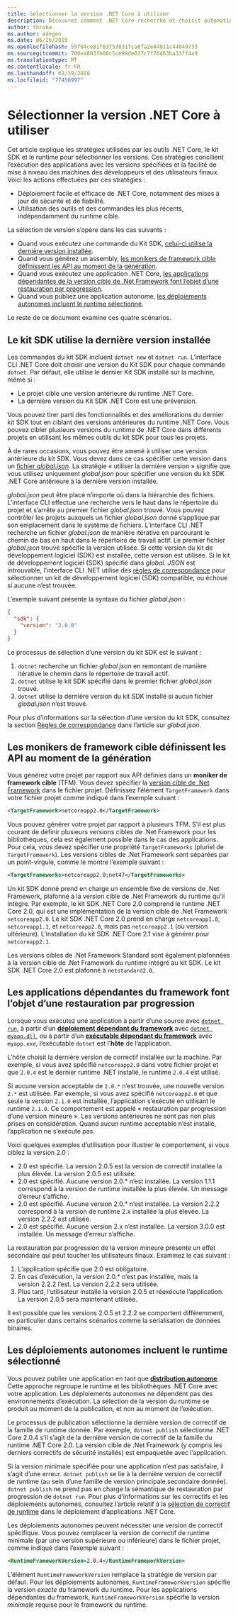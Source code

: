 ```yaml
---
title: Sélectionner la version .NET Core à utiliser
description: Découvrez comment .NET Core recherche et choisit automatiquement les versions du runtime pour votre programme. En outre, cet article vous apprend à forcer l’utiliser d’une version spécifique.
author: thraka
ms.author: adegeo
ms.date: 06/26/2019
ms.openlocfilehash: 55f04ce81f63753831fca8fa2e44811c44049733
ms.sourcegitcommit: 700ea803fb06c5ce98de017c7f76463ba33ff4a9
ms.translationtype: MT
ms.contentlocale: fr-FR
ms.lasthandoff: 02/19/2020
ms.locfileid: "77450997"
---
```

# <a name="select-the-net-core-version-to-use"></a>Sélectionner la version .NET Core à utiliser

Cet article explique les stratégies utilisées par les outils .NET Core, le kit SDK et le runtime pour sélectionner les versions. Ces stratégies concilient l’exécution des applications avec les versions spécifiées et la facilité de mise à niveau des machines des développeurs et des utilisateurs finaux. Voici les actions effectuées par ces stratégies :

- Déploiement facile et efficace de .NET Core, notamment des mises à jour de sécurité et de fiabilité.
- Utilisation des outils et des commandes les plus récents, indépendamment du runtime cible.

La sélection de version s’opère dans les cas suivants :

- Quand vous exécutez une commande du Kit SDK, [celui-ci utilise la dernière version installée](#the-sdk-uses-the-latest-installed-version).
- Quand vous générez un assembly, [les monikers de framework cible définissent les API au moment de la génération](#target-framework-monikers-define-build-time-apis).
- Quand vous exécutez une application .NET Core, [les applications dépendantes de la version cible de .Net Framework font l’objet d’une restauration par progression](#framework-dependent-apps-roll-forward).
- Quand vous publiez une application autonome, [les déploiements autonomes incluent le runtime sélectionné](#self-contained-deployments-include-the-selected-runtime).

Le reste de ce document examine ces quatre scénarios.

## <a name="the-sdk-uses-the-latest-installed-version"></a>Le kit SDK utilise la dernière version installée

Les commandes du kit SDK incluent `dotnet new` et `dotnet run`. L’interface CLI .NET Core doit choisir une version du Kit SDK pour chaque commande `dotnet`. Par défaut, elle utilise le dernier Kit SDK installé sur la machine, même si :

- Le projet cible une version antérieure du runtime .NET Core.
- La dernière version du Kit SDK .NET Core est une préversion.

Vous pouvez tirer parti des fonctionnalités et des améliorations du dernier kit SDK tout en ciblant des versions antérieures du runtime .NET Core. Vous pouvez cibler plusieurs versions du runtime de .NET Core dans différents projets en utilisant les mêmes outils du kit SDK pour tous les projets.

À de rares occasions, vous pouvez être amené à utiliser une version antérieure du kit SDK. Vous devez dans ce cas spécifier cette version dans un [ fichier *global.json*](../tools/global-json.md). La stratégie « utiliser la dernière version » signifie que vous utilisez uniquement *global.json* pour spécifier une version du kit SDK .NET Core antérieure à la dernière version installée.

*global.json* peut être placé n’importe où dans la hiérarchie des fichiers. L’interface CLI effectue une recherche vers le haut dans le répertoire du projet et s’arrête au premier fichier *global.json* trouvé. Vous pouvez contrôler les projets auxquels un fichier *global.json* donné s’applique par son emplacement dans le système de fichiers. L’interface CLI .NET recherche un fichier *global.json* de manière itérative en parcourant le chemin de bas en haut dans le répertoire de travail actif. Le premier fichier *global.json* trouvé spécifie la version utilisée. Si cette version du kit de développement logiciel (SDK) est installée, cette version est utilisée. Si le kit de développement logiciel (SDK) spécifié dans *global. JSON* est introuvable, l’interface CLI .NET utilise des [règles de correspondance](../tools/global-json.md#matching-rules) pour sélectionner un kit de développement logiciel (SDK) compatible, ou échoue si aucune n’est trouvée.

L’exemple suivant présente la syntaxe du fichier *global.json* :

``` json
{
  "sdk": {
    "version": "2.0.0"
  }
}
```

Le processus de sélection d’une version du kit SDK est le suivant :

1. `dotnet` recherche un fichier *global.json* en remontant de manière itérative le chemin dans le répertoire de travail actif.
1. `dotnet` utilise le kit SDK spécifié dans le premier fichier *global.json* trouvé.
1. `dotnet` utilise la dernière version du kit SDK installé si aucun fichier *global.json* n’est trouvé.

Pour plus d’informations sur la sélection d’une version du kit SDK, consultez la section [Règles de correspondance](../tools/global-json.md#matching-rules) dans l’article sur *global.json*.

## <a name="target-framework-monikers-define-build-time-apis"></a>Les monikers de framework cible définissent les API au moment de la génération

Vous générez votre projet par rapport aux API définies dans un **moniker de framework cible** (TFM). Vous devez spécifier la [version cible de .Net Framework](../../standard/frameworks.md) dans le fichier projet. Définissez l’élément `TargetFramework` dans votre fichier projet comme indiqué dans l’exemple suivant :

``` xml
<TargetFramework>netcoreapp2.0</TargetFramework>
```

Vous pouvez générer votre projet par rapport à plusieurs TFM. S’il est plus courant de définir plusieurs versions cibles de .Net Framework pour les bibliothèques, cela est également possible dans le cas des applications. Pour cela, vous devez spécifier une propriété `TargetFrameworks` (pluriel de `TargetFramework`). Les versions cibles de .Net Framework sont séparées par un point-virgule, comme le montre l’exemple suivant :

``` xml
<TargetFrameworks>netcoreapp2.0;net47</TargetFrameworks>
```

Un kit SDK donné prend en charge un ensemble fixe de versions de .Net Framework, plafonné à la version cible de .Net Framework du runtime qu’il intègre. Par exemple, le kit SDK .NET Core 2.0 comprend le runtime .NET Core 2.0, qui est une implémentation de la version cible de .Net Framework `netcoreapp2.0`. Le kit SDK .NET Core 2.0 prend en charge `netcoreapp1.0`, `netcoreapp1.1`, et `netcoreapp2.0`, mais pas `netcoreapp2.1` (ou version ultérieure). L’installation du kit SDK .NET Core 2.1 vise à générer pour `netcoreapp2.1`.

Les versions cibles de .Net Framework Standard sont également plafonnées à la version cible de .Net Framework du runtime intégré au kit SDK. Le kit SDK .NET Core 2.0 est plafonné à `netstandard2.0`.

## <a name="framework-dependent-apps-roll-forward"></a>Les applications dépendantes du framework font l’objet d’une restauration par progression

Lorsque vous exécutez une application à partir d’une source avec [`dotnet run`](../tools/dotnet-run.md), à partir d’un [**déploiement dépendant du framework**](../deploying/index.md#publish-runtime-dependent) avec [`dotnet myapp.dll`](../tools/dotnet.md#description), ou à partir d’un [**exécutable dépendant du framework**](../deploying/index.md#publish-runtime-dependent) avec `myapp.exe`, l’exécutable `dotnet` est l’**hôte** de l’application.

L’hôte choisit la dernière version de correctif installée sur la machine. Par exemple, si vous avez spécifié `netcoreapp2.0` dans votre fichier projet et que `2.0.4` est le dernier runtime .NET installé, le runtime `2.0.4` est utilisé.

Si aucune version acceptable de `2.0.*` n’est trouvée, une nouvelle version `2.*` est utilisée. Par exemple, si vous avez spécifié `netcoreapp2.0` et que seule la version `2.1.0` est installée, l’application s’exécute en utilisant le runtime `2.1.0`. Ce comportement est appelé « restauration par progression d’une version mineure ». Les versions antérieures ne sont pas non plus prises en considération. Quand aucun runtime acceptable n’est installé, l’application ne s’exécute pas.

Voici quelques exemples d’utilisation pour illustrer le comportement, si vous ciblez la version 2.0 :

- 2.0 est spécifié. La version 2.0.5 est la version de correctif installée la plus élevée. La version 2.0.5 est utilisée.
- 2.0 est spécifié. Aucune version 2.0.* n’est installée. La version 1.1.1 correspond à la version de runtime installée la plus élevée. Un message d’erreur s’affiche.
- 2.0 est spécifié. Aucune version 2.0.* n’est installée. La version 2.2.2 correspond à la version de runtime 2.x installée la plus élevée. La version 2.2.2 est utilisée.
- 2.0 est spécifié. Aucune version 2.x n’est installée. La version 3.0.0 est installée. Un message d’erreur s’affiche.

La restauration par progression de la version mineure présente un effet secondaire qui peut toucher les utilisateurs finaux. Examinez le cas suivant :

1. L’application spécifie que 2.0 est obligatoire.
2. En cas d’exécution, la version 2.0.* n’est pas installée, mais la version 2.2.2 l’est. La version 2.2.2 sera utilisée.
3. Plus tard, l’utilisateur installe la version 2.0.5 et réexécute l’application. La version 2.0.5 sera maintenant utilisée.

Il est possible que les versions 2.0.5 et 2.2.2 se comportent différemment, en particulier dans certains scénarios comme la sérialisation de données binaires.

## <a name="self-contained-deployments-include-the-selected-runtime"></a>Les déploiements autonomes incluent le runtime sélectionné

Vous pouvez publier une application en tant que [**distribution autonome**](../deploying/index.md#publish-self-contained). Cette approche regroupe le runtime et les bibliothèques .NET Core avec votre application. Les déploiements autonomes ne dépendent pas des environnements d’exécution. La sélection de la version du runtime se produit au moment de la publication, et non au moment de l’exécution.

Le processus de publication sélectionne la dernière version de correctif de la famille de runtime donnée. Par exemple, `dotnet publish` sélectionne .NET Core 2.0.4 s’il s’agit de la dernière version de correctif de la famille du runtime .NET Core 2.0. La version cible de .Net Framework (y compris les derniers correctifs de sécurité installés) est empaquetée avec l’application.

Si la version minimale spécifiée pour une application n’est pas satisfaire, il s’agit d’une erreur. `dotnet publish` se lie à la dernière version de correctif de runtime (au sein d’une famille de version principale.secondaire donnée). `dotnet publish` ne prend pas en charge la sémantique de restauration par progression de `dotnet run`. Pour plus d’informations sur les correctifs et les déploiements autonomes, consultez l’article relatif à la [sélection de correctif de runtime](../deploying/runtime-patch-selection.md) dans le déploiement d’applications .NET Core.

Les déploiements autonomes peuvent nécessiter une version de correctif spécifique. Vous pouvez remplacer la version de correctif de runtime minimale (par une version supérieure ou inférieure) dans le fichier projet, comme indiqué dans l’exemple suivant :

``` xml
<RuntimeFrameworkVersion>2.0.4</RuntimeFrameworkVersion>
```

L’élément `RuntimeFrameworkVersion` remplace la stratégie de version par défaut. Pour les déploiements autonomes, `RuntimeFrameworkVersion` spécifie la version *exacte* du framework du runtime. Pour les applications dépendantes du framework, `RuntimeFrameworkVersion` spécifie la version *minimale* requise pour le framework du runtime.
